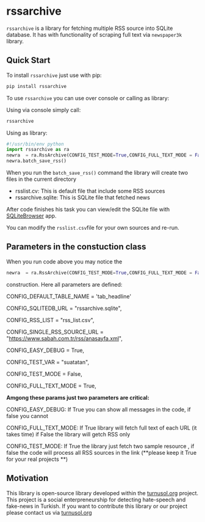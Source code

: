 # rssarchive

`rssarchive` is a library for fetching multiple RSS source into SQLite database. It has with functionality of scraping full text via `newspaper3k` library.

## Quick Start

To install `rssarchive` just use with pip:

```bash
pip install rssarchive
```

To use `rssarchive` you can use over console or calling as library:

Using via console simply call:

```bash
rssarchive
```

Using as library:

```python
#!/usr/bin/env python
import rssarchive as ra
newra  = ra.RssArchive(CONFIG_TEST_MODE=True,CONFIG_FULL_TEXT_MODE = False)
newra.batch_save_rss()
```

When you run the `batch_save_rss()` command the library will create two files in the current directory

- rsslist.cv: This is default file that include some RSS sources
- rssarchive.sqlite: This is SQLite file that fetched news

After code finishes his task you can view/edit the SQLite file with [SQLiteBrowser](https://sqlitebrowser.org/) app.

You can modify the `rsslist.csv`file for your own sources and re-run.

## Parameters in the constuction class

When you run code above you may notice the
```python
newra  = ra.RssArchive(CONFIG_TEST_MODE=True,CONFIG_FULL_TEXT_MODE = False)
```

construction. Here all parameters are defined:

CONFIG_DEFAULT_TABLE_NAME = 'tab_headline'

CONFIG_SQLITEDB_URL = "rssarchive.sqlite",

CONFIG_RSS_LIST = "rss_list.csv",

CONFIG_SINGLE_RSS_SOURCE_URL = "https://www.sabah.com.tr/rss/anasayfa.xml",

CONFIG_EASY_DEBUG = True,

CONFIG_TEST_VAR = "suatatan",

CONFIG_TEST_MODE = False,

CONFIG_FULL_TEXT_MODE = True,

**Amgong these params just two parameters are critical:**

CONFIG_EASY_DEBUG: If True you can show all messages in the code, if false you cannot

CONFIG_FULL_TEXT_MODE: If True library will fetch full text of each URL (it takes time) if False the library will getch RSS only

CONFIG_TEST_MODE: If True the library just fetch two sample resource , if false the code will process all RSS sources in the link (**please keep it True for your real projects **)

## Motivation

This library is open-source library developed within the [turnusol.org](turnusol.org) project. This project is a social enterpreneurship for detecting hate-speech and fake-news in Turkish. If you want to contribute this library or our project please contact us via [turnusol.org](turnusol.org)

